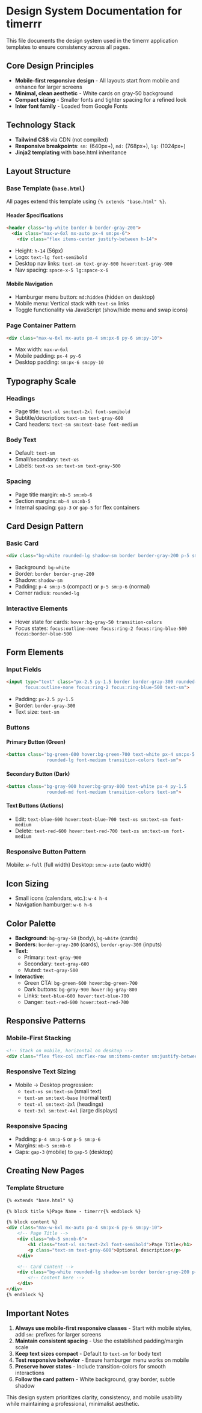 # Design System Documentation for timerrr

This file documents the design system used in the timerrr application templates to ensure consistency across all pages.

## Core Design Principles
- **Mobile-first responsive design** - All layouts start from mobile and enhance for larger screens
- **Minimal, clean aesthetic** - White cards on gray-50 background
- **Compact sizing** - Smaller fonts and tighter spacing for a refined look
- **Inter font family** - Loaded from Google Fonts

## Technology Stack
- **Tailwind CSS** via CDN (not compiled)
- **Responsive breakpoints**: `sm:` (640px+), `md:` (768px+), `lg:` (1024px+)
- **Jinja2 templating** with base.html inheritance

## Layout Structure

### Base Template (`base.html`)
All pages extend this template using `{% extends "base.html" %}`.

#### Header Specifications
```html
<header class="bg-white border-b border-gray-200">
  <div class="max-w-6xl mx-auto px-4 sm:px-6">
    <div class="flex items-center justify-between h-14">
```
- Height: `h-14` (56px)
- Logo: `text-lg font-semibold`
- Desktop nav links: `text-sm text-gray-600 hover:text-gray-900`
- Nav spacing: `space-x-5 lg:space-x-6`

#### Mobile Navigation
- Hamburger menu button: `md:hidden` (hidden on desktop)
- Mobile menu: Vertical stack with `text-sm` links
- Toggle functionality via JavaScript (show/hide menu and swap icons)

### Page Container Pattern
```html
<div class="max-w-6xl mx-auto px-4 sm:px-6 py-6 sm:py-10">
```
- Max width: `max-w-6xl`
- Mobile padding: `px-4 py-6`
- Desktop padding: `sm:px-6 sm:py-10`

## Typography Scale

### Headings
- Page title: `text-xl sm:text-2xl font-semibold`
- Subtitle/description: `text-sm text-gray-600`
- Card headers: `text-sm sm:text-base font-medium`

### Body Text
- Default: `text-sm`
- Small/secondary: `text-xs`
- Labels: `text-xs sm:text-sm text-gray-500`

### Spacing
- Page title margin: `mb-5 sm:mb-6`
- Section margins: `mb-4 sm:mb-5`
- Internal spacing: `gap-3` or `gap-5` for flex containers

## Card Design Pattern

### Basic Card
```html
<div class="bg-white rounded-lg shadow-sm border border-gray-200 p-5 sm:p-6">
```
- Background: `bg-white`
- Border: `border border-gray-200`
- Shadow: `shadow-sm`
- Padding: `p-4 sm:p-5` (compact) or `p-5 sm:p-6` (normal)
- Corner radius: `rounded-lg`

### Interactive Elements
- Hover state for cards: `hover:bg-gray-50 transition-colors`
- Focus states: `focus:outline-none focus:ring-2 focus:ring-blue-500 focus:border-blue-500`

## Form Elements

### Input Fields
```html
<input type="text" class="px-2.5 py-1.5 border border-gray-300 rounded-md
       focus:outline-none focus:ring-2 focus:ring-blue-500 text-sm">
```
- Padding: `px-2.5 py-1.5`
- Border: `border-gray-300`
- Text size: `text-sm`

### Buttons

#### Primary Button (Green)
```html
<button class="bg-green-600 hover:bg-green-700 text-white px-4 sm:px-5 py-2.5
               rounded-lg font-medium transition-colors text-sm">
```

#### Secondary Button (Dark)
```html
<button class="bg-gray-900 hover:bg-gray-800 text-white px-4 py-1.5
               rounded-md font-medium transition-colors text-sm">
```

#### Text Buttons (Actions)
- Edit: `text-blue-600 hover:text-blue-700 text-xs sm:text-sm font-medium`
- Delete: `text-red-600 hover:text-red-700 text-xs sm:text-sm font-medium`

### Responsive Button Pattern
Mobile: `w-full` (full width)
Desktop: `sm:w-auto` (auto width)

## Icon Sizing
- Small icons (calendars, etc.): `w-4 h-4`
- Navigation hamburger: `w-6 h-6`

## Color Palette
- **Background**: `bg-gray-50` (body), `bg-white` (cards)
- **Borders**: `border-gray-200` (cards), `border-gray-300` (inputs)
- **Text**:
  - Primary: `text-gray-900`
  - Secondary: `text-gray-600`
  - Muted: `text-gray-500`
- **Interactive**:
  - Green CTA: `bg-green-600 hover:bg-green-700`
  - Dark buttons: `bg-gray-900 hover:bg-gray-800`
  - Links: `text-blue-600 hover:text-blue-700`
  - Danger: `text-red-600 hover:text-red-700`

## Responsive Patterns

### Mobile-First Stacking
```html
<!-- Stack on mobile, horizontal on desktop -->
<div class="flex flex-col sm:flex-row sm:items-center sm:justify-between gap-3">
```

### Responsive Text Sizing
- Mobile → Desktop progression:
  - `text-xs sm:text-sm` (small text)
  - `text-sm sm:text-base` (normal text)
  - `text-xl sm:text-2xl` (headings)
  - `text-3xl sm:text-4xl` (large displays)

### Responsive Spacing
- Padding: `p-4 sm:p-5` or `p-5 sm:p-6`
- Margins: `mb-5 sm:mb-6`
- Gaps: `gap-3` (mobile) to `gap-5` (desktop)

## Creating New Pages

### Template Structure
```html
{% extends "base.html" %}

{% block title %}Page Name - timerrr{% endblock %}

{% block content %}
<div class="max-w-6xl mx-auto px-4 sm:px-6 py-6 sm:py-10">
    <!-- Page Title -->
    <div class="mb-5 sm:mb-6">
        <h1 class="text-xl sm:text-2xl font-semibold">Page Title</h1>
        <p class="text-sm text-gray-600">Optional description</p>
    </div>

    <!-- Card Content -->
    <div class="bg-white rounded-lg shadow-sm border border-gray-200 p-5 sm:p-6">
        <!-- Content here -->
    </div>
</div>
{% endblock %}
```

## Important Notes
1. **Always use mobile-first responsive classes** - Start with mobile styles, add `sm:` prefixes for larger screens
2. **Maintain consistent spacing** - Use the established padding/margin scale
3. **Keep text sizes compact** - Default to `text-sm` for body text
4. **Test responsive behavior** - Ensure hamburger menu works on mobile
5. **Preserve hover states** - Include transition-colors for smooth interactions
6. **Follow the card pattern** - White background, gray border, subtle shadow

This design system prioritizes clarity, consistency, and mobile usability while maintaining a professional, minimalist aesthetic.